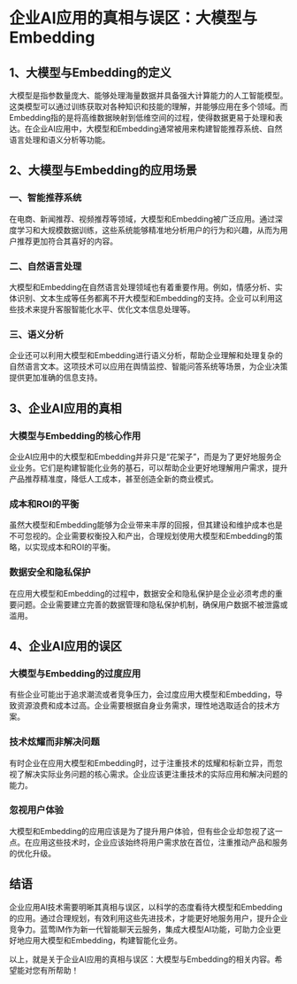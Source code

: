 # 企业AI应用的真相与误区：大模型与Embedding

## 1、大模型与Embedding的定义
大模型是指参数量庞大、能够处理海量数据并具备强大计算能力的人工智能模型。这类模型可以通过训练获取对各种知识和技能的理解，并能够应用在多个领域。而Embedding指的是将高维数据映射到低维空间的过程，使得数据更易于处理和表达。在企业AI应用中，大模型和Embedding通常被用来构建智能推荐系统、自然语言处理和语义分析等功能。

## 2、大模型与Embedding的应用场景
### 一、智能推荐系统
在电商、新闻推荐、视频推荐等领域，大模型和Embedding被广泛应用。通过深度学习和大规模数据训练，这些系统能够精准地分析用户的行为和兴趣，从而为用户推荐更加符合其喜好的内容。

### 二、自然语言处理
大模型和Embedding在自然语言处理领域也有着重要作用。例如，情感分析、实体识别、文本生成等任务都离不开大模型和Embedding的支持。企业可以利用这些技术来提升客服智能化水平、优化文本信息处理等。

### 三、语义分析
企业还可以利用大模型和Embedding进行语义分析，帮助企业理解和处理复杂的自然语言文本。这项技术可以应用在舆情监控、智能问答系统等场景，为企业决策提供更加准确的信息支持。

## 3、企业AI应用的真相
### 大模型与Embedding的核心作用
企业AI应用中的大模型和Embedding并非只是“花架子”，而是为了更好地服务企业业务。它们是构建智能化业务的基石，可以帮助企业更好地理解用户需求，提升产品推荐精准度，降低人工成本，甚至创造全新的商业模式。

### 成本和ROI的平衡
虽然大模型和Embedding能够为企业带来丰厚的回报，但其建设和维护成本也是不可忽视的。企业需要权衡投入和产出，合理规划使用大模型和Embedding的策略，以实现成本和ROI的平衡。

### 数据安全和隐私保护
在应用大模型和Embedding的过程中，数据安全和隐私保护是企业必须考虑的重要问题。企业需要建立完善的数据管理和隐私保护机制，确保用户数据不被泄露或滥用。

## 4、企业AI应用的误区
### 大模型与Embedding的过度应用
有些企业可能出于追求潮流或者竞争压力，会过度应用大模型和Embedding，导致资源浪费和成本过高。企业需要根据自身业务需求，理性地选取适合的技术方案。

### 技术炫耀而非解决问题
有时企业在应用大模型和Embedding时，过于注重技术的炫耀和标新立异，而忽视了解决实际业务问题的核心需求。企业应该更注重技术的实际应用和解决问题的能力。

### 忽视用户体验
大模型和Embedding的应用应该是为了提升用户体验，但有些企业却忽视了这一点。在应用这些技术时，企业应该始终将用户需求放在首位，注重推动产品和服务的优化升级。

## 结语
企业应用AI技术需要明晰其真相与误区，以科学的态度看待大模型和Embedding的应用。通过合理规划，有效利用这些先进技术，才能更好地服务用户，提升企业竞争力。蓝莺IM作为新一代智能聊天云服务，集成大模型AI功能，可助力企业更好地应用大模型和Embedding，构建智能化业务。

以上，就是关于企业AI应用的真相与误区：大模型与Embedding的相关内容。希望能对您有所帮助！